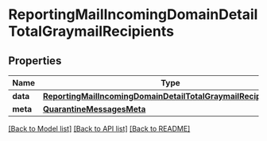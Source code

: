 # ReportingMailIncomingDomainDetailTotalGraymailRecipients

## Properties
Name | Type | Description | Notes
------------ | ------------- | ------------- | -------------
**data** | [**ReportingMailIncomingDomainDetailTotalGraymailRecipientsData**](ReportingMailIncomingDomainDetailTotalGraymailRecipientsData.md) |  | [optional] 
**meta** | [**QuarantineMessagesMeta**](QuarantineMessagesMeta.md) |  | [optional] 

[[Back to Model list]](../README.md#documentation-for-models) [[Back to API list]](../README.md#documentation-for-api-endpoints) [[Back to README]](../README.md)

